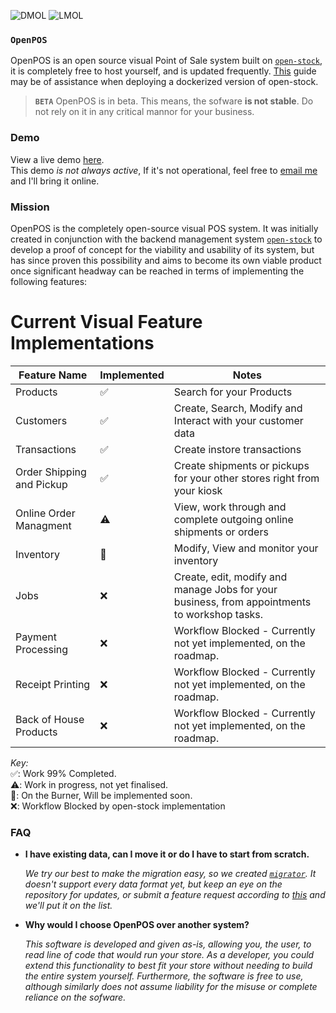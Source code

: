 ![DMOL](https://user-images.githubusercontent.com/37007079/250253634-16814992-9298-4c08-89a3-078dba3a6b52.png#gh-dark-mode-only)
![LMOL](https://user-images.githubusercontent.com/37007079/250253177-b1c52b1b-1fe1-4216-9057-814b45613077.png#gh-light-mode-only)

### `OpenPOS`
OpenPOS is an open source visual Point of Sale system built on [`open-stock`](https://github.com/bennjii/open-stock), it is completely free to host yourself, and is updated frequently. [This](https://medium.com/today-i-solved/how-to-deploy-next-js-on-aws-ec2-with-ssl-https-7980ec6fe8d3) guide may be of assistance when deploying a dockerized version of open-stock.

> **`BETA`** OpenPOS is in beta. This means, the sofware **is not stable**. Do not rely on it in any critical mannor for your business. 

### Demo
View a live demo [here](https://open-retail.bennjii.dev/). \
This demo *is not always active*, If it's not operational, feel free to [email me](mailto:contact@bennjii.dev) and I'll bring it online.

### Mission
OpenPOS is the completely open-source visual POS system. It was initially created in conjunction with the backend management system [`open-stock`](https://github.com/bennjii/open-stock) to develop a proof of concept for the viability and usability of its system, but has since proven this possibility and aims to become its own viable product once significant headway can be reached in terms of implementing the following features:

# Current Visual Feature Implementations
| Feature Name | Implemented | Notes |
|--------------|-----------|-----------|
| Products  | ✅ | Search for your Products |
| Customers  | ✅ | Create, Search, Modify and Interact with your customer data |
| Transactions  | ✅ | Create instore transactions |
| Order Shipping and Pickup  | ✅ | Create shipments or pickups for your other stores right from your kiosk |
| Online Order Managment | ⚠️ | View, work through and complete outgoing online shipments or orders |
| Inventory  | 🚧 | Modify, View and monitor your inventory |
| Jobs  | ❌ | Create, edit, modify and manage Jobs for your business, from appointments to workshop tasks. |
| Payment Processing | ❌ | Workflow Blocked - Currently not yet implemented, on the roadmap. |
| Receipt Printing | ❌ | Workflow Blocked - Currently not yet implemented, on the roadmap. |
| Back of House Products | ❌ | Workflow Blocked - Currently not yet implemented, on the roadmap. |

*Key:* \
✅: Work 99% Completed. \
⚠️: Work in progress, not yet finalised. \
🚧: On the Burner, Will be implemented soon. \
❌: Workflow Blocked by open-stock implementation

### FAQ
- **I have existing data, can I move it or do I have to start from scratch.**
  
    *We try our best to make the migration easy, so we created [`migrator`](https://github.com/bennjii/migrator).
  It doesn't support every data format yet, but keep an eye on the repository for updates, or submit a feature request according to [this](https://github.com/bennjii/open-stock#migrating-information) and we'll put it on the list.*

- **Why would I choose OpenPOS over another system?**

    *This software is developed and given as-is, allowing you, the user, to read line of code that would run your store. As a developer, you could extend this functionality to best fit your store without needing to build the entire system yourself. Furthermore, the software is free to use, although similarly does not assume liability for the misuse or complete reliance on the sofware.* 

